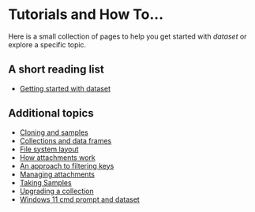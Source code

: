 Tutorials and How To...
=======================

Here is a small collection of pages to help you get started
with _dataset_ or explore a specific topic.

A short reading list
--------------------

- [Getting started with dataset](getting-started-with-dataset.html)

Additional topics
-----------------

- [Cloning and samples](cloning-and-samples.html)
- [Collections and data frames](collections-and-data-frames.html)
- [File system layout](file-system-layout.html)
- [How attachments work](how-attachments-work.html)
- [An approach to filtering keys](filtering-keys.html)
- [Managing attachments](managing-attachments.html)
- [Taking Samples](taking-samples.html)
- [Upgrading a collection](upgrading-a-collection.html)
- [Windows 11 cmd prompt and dataset](Windows-cmd-prompt.html)
